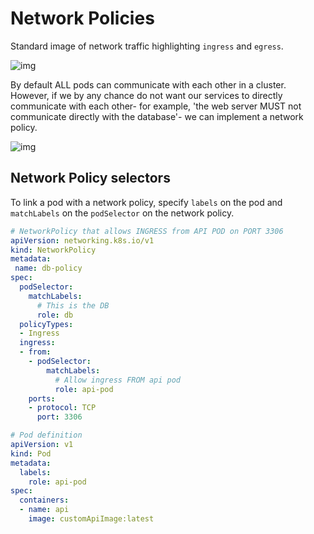 # Network Policies


Standard image of network traffic highlighting `ingress` and `egress`.

![img](https://github.com/kodekloudhub/certified-kubernetes-administrator-course/raw/master/images/ing1.PNG)

By default ALL pods can communicate with each other in a cluster.
However, if we by any chance do not want our services to directly communicate
with each other- for example, 'the web server MUST not communicate directly with the database'-
we can implement a network policy.

![img](https://github.com/kodekloudhub/certified-kubernetes-administrator-course/raw/master/images/npol1.PNG)

## Network Policy selectors

To link a pod with a network policy, specify `labels` on the pod
and `matchLabels` on the `podSelector` on the network policy.

```yml
# NetworkPolicy that allows INGRESS from API POD on PORT 3306
apiVersion: networking.k8s.io/v1
kind: NetworkPolicy
metadata:
 name: db-policy
spec:
  podSelector:
    matchLabels:
      # This is the DB
      role: db
  policyTypes:
  - Ingress
  ingress:
  - from:
    - podSelector:
        matchLabels:
          # Allow ingress FROM api pod
          role: api-pod
    ports:
    - protocol: TCP
      port: 3306
```

```yml
# Pod definition
apiVersion: v1
kind: Pod
metadata:
  labels:
    role: api-pod
spec:
  containers:
  - name: api
    image: customApiImage:latest
```
